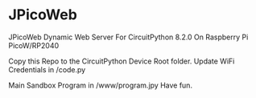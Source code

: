 # JPicoWeb
JPicoWeb Dynamic Web Server 
For
CircuitPython 8.2.0
On Raspberry Pi PicoW/RP2040

Copy this Repo to the CircuitPython Device Root folder.
Update WiFi Credentials in /code.py

Main Sandbox Program in /www/program.jpy
Have fun.
